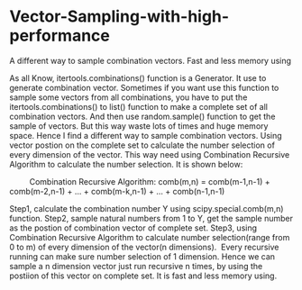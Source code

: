# Vector-Sampling-with-high-performance
A different way to sample combination vectors. Fast and less memory using

As all Know, itertools.combinations() function is a Generator. It use to generate combination vector. 
Sometimes if you want use this function to sample some vectors from all combinations, you have to put the itertools.combinations() to list() function to make a complete set of all combination vectors. And then use random.sample() function to get the sample of vectors. 
But this way waste lots of times and huge memory space. Hence I find a different way to sample combination vectors. Using vector postion on the complete set to calculate the number selection of every dimension of the vector. 
This way need using Combination Recursive Algorithm to calculate the number selection. It is shown below:

          Combination Recursive Algorithm: comb(m,n) = comb(m-1,n-1) + comb(m-2,n-1) + ... + comb(m-k,n-1) + ... + comb(n-1,n-1)
          
Step1, calculate the combination number Y using scipy.special.comb(m,n) function.
Step2, sample natural numbers from 1 to Y, get the sample number as the postion of combination vector of complete set.
Step3, using Combination Recursive Algorithm to calculate number selection(range from 0 to m) of every dimension of the vector(n dimensions). 
Every recursive running can make sure number selection of 1 dimension. Hence we can sample a n dimension vector just run recursive n times, by using the postiion of this vector on complete set. 
It is fast and less memory using.

